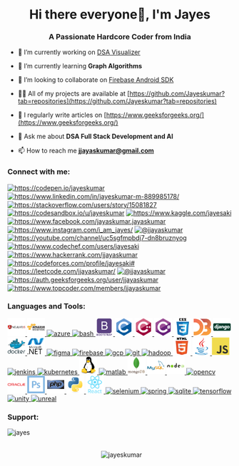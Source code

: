 <h1 align="center">Hi there everyone👋, I'm Jayes</h1>
<h3 align="center">A Passionate Hardcore Coder from India</h3>

- 🔭 I’m currently working on [DSA Visualizer](https://github.com/Jayeskumar/DSA-Visualizer)

- 🌱 I’m currently learning **Graph Algorithms**

- 👯 I’m looking to collaborate on [Firebase Android SDK](https://github.com/firebase/firebase-android-sdk)

- 👨‍💻 All of my projects are available at [https://github.com/Jayeskumar?tab=repositories](https://github.com/Jayeskumar?tab=repositories)

- 📝 I regularly write articles on [https://www.geeksforgeeks.org/](https://www.geeksforgeeks.org/)

- 💬 Ask me about **DSA Full Stack Development and AI**

- 📫 How to reach me **jjayaskumar@gmail.com**

<h3 align="left">Connect with me:</h3>
<p align="left">
<a href="https://codepen.io/jayeskumar" target="blank"><img align="center" src="https://cdn.jsdelivr.net/npm/simple-icons@3.0.1/icons/codepen.svg" alt="https://codepen.io/jayeskumar" height="30" width="40" /></a>
<a href="https://www.linkedin.com/in/jayeskumar-m-889985178/" target="blank"><img align="center" src="https://cdn.jsdelivr.net/npm/simple-icons@3.0.1/icons/linkedin.svg" alt="https://www.linkedin.com/in/jayeskumar-m-889985178/" height="30" width="40" /></a>
<a href="https://stackoverflow.com/users/https://stackoverflow.com/users/story/15081827" target="blank"><img align="center" src="https://cdn.jsdelivr.net/npm/simple-icons@3.0.1/icons/stackoverflow.svg" alt="https://stackoverflow.com/users/story/15081827" height="30" width="40" /></a>
<a href="https://codesandbox.io/u/jayeskumar" target="blank"><img align="center" src="https://cdn.jsdelivr.net/npm/simple-icons@3.0.1/icons/codesandbox.svg" alt="https://codesandbox.io/u/jayeskumar" height="30" width="40" /></a>
<a href="https://www.kaggle.com/jayesaki" target="blank"><img align="center" src="https://cdn.jsdelivr.net/npm/simple-icons@3.0.1/icons/kaggle.svg" alt="https://www.kaggle.com/jayesaki" height="30" width="40" /></a>
<a href="https://www.facebook.com/jayaskumar.jayaskumar" target="blank"><img align="center" src="https://cdn.jsdelivr.net/npm/simple-icons@3.0.1/icons/facebook.svg" alt="https://www.facebook.com/jayaskumar.jayaskumar" height="30" width="40" /></a>
<a href="https://www.instagram.com/i_am_jayes/" target="blank"><img align="center" src="https://cdn.jsdelivr.net/npm/simple-icons@3.0.1/icons/instagram.svg" alt="https://www.instagram.com/i_am_jayes/" height="30" width="40" /></a>
<a href="https://medium.com/@jjayaskumar" target="blank"><img align="center" src="https://cdn.jsdelivr.net/npm/simple-icons@3.0.1/icons/medium.svg" alt="@jjayaskumar" height="30" width="40" /></a>
<a href="https://www.youtube.com/c/https://youtube.com/channel/uc5sgfmpbdj7-dn8bruznyog" target="blank"><img align="center" src="https://cdn.jsdelivr.net/npm/simple-icons@3.0.1/icons/youtube.svg" alt="https://youtube.com/channel/uc5sgfmpbdj7-dn8bruznyog" height="30" width="40" /></a>
<a href="https://www.codechef.com/users/https://www.codechef.com/users/jayesaki" target="blank"><img align="center" src="https://cdn.jsdelivr.net/npm/simple-icons@3.1.0/icons/codechef.svg" alt="https://www.codechef.com/users/jayesaki" height="30" width="40" /></a>
<a href="https://www.hackerrank.com/https://www.hackerrank.com/jjayaskumar" target="blank"><img align="center" src="https://cdn.jsdelivr.net/npm/simple-icons@3.0.1/icons/hackerrank.svg" alt="https://www.hackerrank.com/jjayaskumar" height="30" width="40" /></a>
<a href="https://codeforces.com/profile/https://codeforces.com/profile/jayesaki#" target="blank"><img align="center" src="https://cdn.jsdelivr.net/npm/simple-icons@3.0.1/icons/codeforces.svg" alt="https://codeforces.com/profile/jayesaki#" height="30" width="40" /></a>
<a href="https://www.leetcode.com/https://leetcode.com/jjayaskumar/" target="blank"><img align="center" src="https://cdn.jsdelivr.net/npm/simple-icons@3.0.1/icons/leetcode.svg" alt="https://leetcode.com/jjayaskumar/" height="30" width="40" /></a>
<a href="https://www.hackerearth.com/@jjayaskumar" target="blank"><img align="center" src="https://cdn.jsdelivr.net/npm/simple-icons@3.0.1/icons/hackerearth.svg" alt="@jjayaskumar" height="30" width="40" /></a>
<a href="https://auth.geeksforgeeks.org/user/jjayaskumar" target="blank"><img align="center" src="https://cdn.jsdelivr.net/npm/simple-icons@3.0.1/icons/geeksforgeeks.svg" alt="https://auth.geeksforgeeks.org/user/jjayaskumar" height="30" width="40" /></a>
<a href="https://www.topcoder.com/members/https://www.topcoder.com/members/jjayaskumar" target="blank"><img align="center" src="https://cdn.jsdelivr.net/npm/simple-icons@3.0.1/icons/topcoder.svg" alt="https://www.topcoder.com/members/jjayaskumar" height="30" width="40" /></a>
</p>

<h3 align="left">Languages and Tools:</h3>
<p align="left"> <a href="https://angular.io" target="_blank"> <img src="https://raw.githubusercontent.com/devicons/devicon/master/icons/angularjs/angularjs-original-wordmark.svg" alt="angularjs" width="40" height="40"/> </a> <a href="https://aws.amazon.com" target="_blank"> <img src="https://raw.githubusercontent.com/devicons/devicon/master/icons/amazonwebservices/amazonwebservices-original-wordmark.svg" alt="aws" width="40" height="40"/> </a> <a href="https://azure.microsoft.com/en-in/" target="_blank"> <img src="https://www.vectorlogo.zone/logos/microsoft_azure/microsoft_azure-icon.svg" alt="azure" width="40" height="40"/> </a> <a href="https://www.gnu.org/software/bash/" target="_blank"> <img src="https://www.vectorlogo.zone/logos/gnu_bash/gnu_bash-icon.svg" alt="bash" width="40" height="40"/> </a> <a href="https://getbootstrap.com" target="_blank"> <img src="https://raw.githubusercontent.com/devicons/devicon/master/icons/bootstrap/bootstrap-plain-wordmark.svg" alt="bootstrap" width="40" height="40"/> </a> <a href="https://www.cprogramming.com/" target="_blank"> <img src="https://raw.githubusercontent.com/devicons/devicon/master/icons/c/c-original.svg" alt="c" width="40" height="40"/> </a> <a href="https://www.w3schools.com/cpp/" target="_blank"> <img src="https://raw.githubusercontent.com/devicons/devicon/master/icons/cplusplus/cplusplus-original.svg" alt="cplusplus" width="40" height="40"/> </a> <a href="https://www.w3schools.com/cs/" target="_blank"> <img src="https://raw.githubusercontent.com/devicons/devicon/master/icons/csharp/csharp-original.svg" alt="csharp" width="40" height="40"/> </a> <a href="https://www.w3schools.com/css/" target="_blank"> <img src="https://raw.githubusercontent.com/devicons/devicon/master/icons/css3/css3-original-wordmark.svg" alt="css3" width="40" height="40"/> </a> <a href="https://d3js.org/" target="_blank"> <img src="https://raw.githubusercontent.com/devicons/devicon/master/icons/d3js/d3js-original.svg" alt="d3js" width="40" height="40"/> </a> <a href="https://www.djangoproject.com/" target="_blank"> <img src="https://raw.githubusercontent.com/devicons/devicon/master/icons/django/django-original.svg" alt="django" width="40" height="40"/> </a> <a href="https://www.docker.com/" target="_blank"> <img src="https://raw.githubusercontent.com/devicons/devicon/master/icons/docker/docker-original-wordmark.svg" alt="docker" width="40" height="40"/> </a> <a href="https://dotnet.microsoft.com/" target="_blank"> <img src="https://raw.githubusercontent.com/devicons/devicon/master/icons/dot-net/dot-net-original-wordmark.svg" alt="dotnet" width="40" height="40"/> </a> <a href="https://www.figma.com/" target="_blank"> <img src="https://www.vectorlogo.zone/logos/figma/figma-icon.svg" alt="figma" width="40" height="40"/> </a> <a href="https://firebase.google.com/" target="_blank"> <img src="https://www.vectorlogo.zone/logos/firebase/firebase-icon.svg" alt="firebase" width="40" height="40"/> </a> <a href="https://cloud.google.com" target="_blank"> <img src="https://www.vectorlogo.zone/logos/google_cloud/google_cloud-icon.svg" alt="gcp" width="40" height="40"/> </a> <a href="https://git-scm.com/" target="_blank"> <img src="https://www.vectorlogo.zone/logos/git-scm/git-scm-icon.svg" alt="git" width="40" height="40"/> </a> <a href="https://hadoop.apache.org/" target="_blank"> <img src="https://www.vectorlogo.zone/logos/apache_hadoop/apache_hadoop-icon.svg" alt="hadoop" width="40" height="40"/> </a> <a href="https://www.w3.org/html/" target="_blank"> <img src="https://raw.githubusercontent.com/devicons/devicon/master/icons/html5/html5-original-wordmark.svg" alt="html5" width="40" height="40"/> </a> <a href="https://www.java.com" target="_blank"> <img src="https://raw.githubusercontent.com/devicons/devicon/master/icons/java/java-original.svg" alt="java" width="40" height="40"/> </a> <a href="https://developer.mozilla.org/en-US/docs/Web/JavaScript" target="_blank"> <img src="https://raw.githubusercontent.com/devicons/devicon/master/icons/javascript/javascript-original.svg" alt="javascript" width="40" height="40"/> </a> <a href="https://www.jenkins.io" target="_blank"> <img src="https://www.vectorlogo.zone/logos/jenkins/jenkins-icon.svg" alt="jenkins" width="40" height="40"/> </a> <a href="https://kubernetes.io" target="_blank"> <img src="https://www.vectorlogo.zone/logos/kubernetes/kubernetes-icon.svg" alt="kubernetes" width="40" height="40"/> </a> <a href="https://www.linux.org/" target="_blank"> <img src="https://raw.githubusercontent.com/devicons/devicon/master/icons/linux/linux-original.svg" alt="linux" width="40" height="40"/> </a> <a href="https://www.mathworks.com/" target="_blank"> <img src="https://raw.githubusercontent.com/simple-icons/simple-icons/master/icons/mathworks.svg" alt="matlab" width="40" height="40"/> </a> <a href="https://www.mongodb.com/" target="_blank"> <img src="https://raw.githubusercontent.com/devicons/devicon/master/icons/mongodb/mongodb-original-wordmark.svg" alt="mongodb" width="40" height="40"/> </a> <a href="https://www.mysql.com/" target="_blank"> <img src="https://raw.githubusercontent.com/devicons/devicon/master/icons/mysql/mysql-original-wordmark.svg" alt="mysql" width="40" height="40"/> </a> <a href="https://nodejs.org" target="_blank"> <img src="https://raw.githubusercontent.com/devicons/devicon/master/icons/nodejs/nodejs-original-wordmark.svg" alt="nodejs" width="40" height="40"/> </a> <a href="https://opencv.org/" target="_blank"> <img src="https://www.vectorlogo.zone/logos/opencv/opencv-icon.svg" alt="opencv" width="40" height="40"/> </a> <a href="https://www.oracle.com/" target="_blank"> <img src="https://raw.githubusercontent.com/devicons/devicon/master/icons/oracle/oracle-original.svg" alt="oracle" width="40" height="40"/> </a> <a href="https://www.photoshop.com/en" target="_blank"> <img src="https://raw.githubusercontent.com/devicons/devicon/master/icons/photoshop/photoshop-line.svg" alt="photoshop" width="40" height="40"/> </a> <a href="https://www.php.net" target="_blank"> <img src="https://raw.githubusercontent.com/devicons/devicon/master/icons/php/php-original.svg" alt="php" width="40" height="40"/> </a> <a href="https://www.python.org" target="_blank"> <img src="https://raw.githubusercontent.com/devicons/devicon/master/icons/python/python-original.svg" alt="python" width="40" height="40"/> </a> <a href="https://reactjs.org/" target="_blank"> <img src="https://raw.githubusercontent.com/devicons/devicon/master/icons/react/react-original-wordmark.svg" alt="react" width="40" height="40"/> </a> <a href="https://www.selenium.dev" target="_blank"> <img src="https://raw.githubusercontent.com/detain/svg-logos/780f25886640cef088af994181646db2f6b1a3f8/svg/selenium-logo.svg" alt="selenium" width="40" height="40"/> </a> <a href="https://spring.io/" target="_blank"> <img src="https://www.vectorlogo.zone/logos/springio/springio-icon.svg" alt="spring" width="40" height="40"/> </a> <a href="https://www.sqlite.org/" target="_blank"> <img src="https://www.vectorlogo.zone/logos/sqlite/sqlite-icon.svg" alt="sqlite" width="40" height="40"/> </a> <a href="https://www.tensorflow.org" target="_blank"> <img src="https://www.vectorlogo.zone/logos/tensorflow/tensorflow-icon.svg" alt="tensorflow" width="40" height="40"/> </a> <a href="https://unity.com/" target="_blank"> <img src="https://www.vectorlogo.zone/logos/unity3d/unity3d-icon.svg" alt="unity" width="40" height="40"/> </a> <a href="https://unrealengine.com/" target="_blank"> <img src="https://raw.githubusercontent.com/kenangundogan/fontisto/036b7eca71aab1bef8e6a0518f7329f13ed62f6b/icons/svg/brand/unreal-engine.svg" alt="unreal" width="40" height="40"/> </a> </p>

<h3 align="left">Support:</h3>
<p><a href="https://www.buymeacoffee.com/jayes"> <img align="left" src="https://cdn.buymeacoffee.com/buttons/v2/default-yellow.png" height="50" width="210" alt="jayes" /></a></p><br><br>

<p><img align="center" src="https://github-readme-stats.vercel.app/api/top-langs?username=jayeskumar&show_icons=true&locale=en&layout=compact" alt="jayeskumar" /></p>

